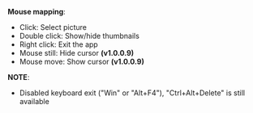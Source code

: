 **Mouse mapping**:  
-   Click: Select picture  
-   Double click: Show/hide thumbnails  
-   Right click: Exit the app
-   Mouse still: Hide cursor **(v1.0.0.9)**
-   Mouse move: Show cursor **(v1.0.0.9)**
  
**NOTE**:  
-   Disabled keyboard exit ("Win" or "Alt+F4"), "Ctrl+Alt+Delete" is still available
